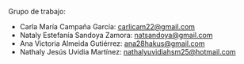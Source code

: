 Grupo de trabajo: 

- Carla María Campaña García: carlicam22@gmail.com 
- Nataly Estefanía Sandoya Zamora: natsandoya@gmail.com
- Ana  Victoria Almeida Gutiérrez: ana28hakus@gmail.com
- Nathaly Jesús Uvidia Martínez: nathalyuvidiahsm25@hotmail.com 